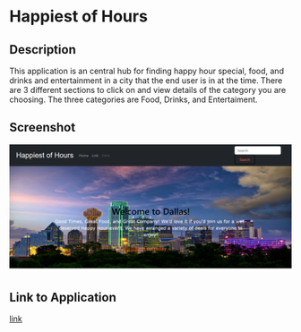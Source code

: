 # Happiest of Hours

## Description
 This application is an central hub for finding happy hour special, food, and drinks and entertainment in a city that the end user is in at the time. There are 3 different sections to click on and view details of the category you are choosing. The three categories are Food, Drinks, and Entertaiment.

## Screenshot
![Screesnhot](./assets/images/Screenshot%202024-10-04%20010909.png)

## Link to Application
[link](C:\Users\jjjwo\bootcamp\projects\Project-1\index.html)